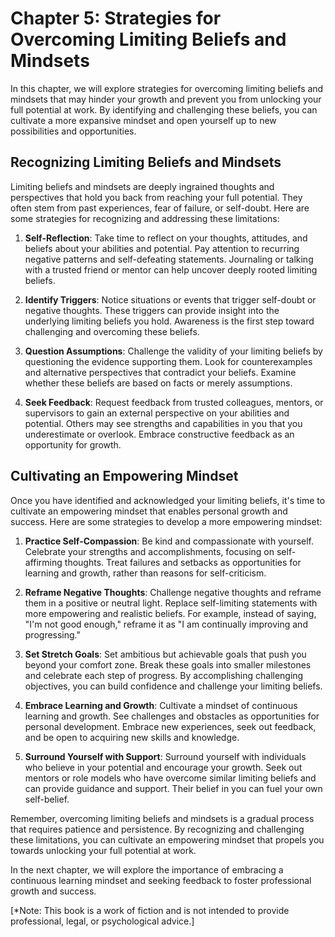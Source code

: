 Chapter 5: Strategies for Overcoming Limiting Beliefs and Mindsets
==================================================================

In this chapter, we will explore strategies for overcoming limiting beliefs and mindsets that may hinder your growth and prevent you from unlocking your full potential at work. By identifying and challenging these beliefs, you can cultivate a more expansive mindset and open yourself up to new possibilities and opportunities.

**Recognizing Limiting Beliefs and Mindsets**
---------------------------------------------

Limiting beliefs and mindsets are deeply ingrained thoughts and perspectives that hold you back from reaching your full potential. They often stem from past experiences, fear of failure, or self-doubt. Here are some strategies for recognizing and addressing these limitations:

1. **Self-Reflection**: Take time to reflect on your thoughts, attitudes, and beliefs about your abilities and potential. Pay attention to recurring negative patterns and self-defeating statements. Journaling or talking with a trusted friend or mentor can help uncover deeply rooted limiting beliefs.

2. **Identify Triggers**: Notice situations or events that trigger self-doubt or negative thoughts. These triggers can provide insight into the underlying limiting beliefs you hold. Awareness is the first step toward challenging and overcoming these beliefs.

3. **Question Assumptions**: Challenge the validity of your limiting beliefs by questioning the evidence supporting them. Look for counterexamples and alternative perspectives that contradict your beliefs. Examine whether these beliefs are based on facts or merely assumptions.

4. **Seek Feedback**: Request feedback from trusted colleagues, mentors, or supervisors to gain an external perspective on your abilities and potential. Others may see strengths and capabilities in you that you underestimate or overlook. Embrace constructive feedback as an opportunity for growth.

**Cultivating an Empowering Mindset**
-------------------------------------

Once you have identified and acknowledged your limiting beliefs, it's time to cultivate an empowering mindset that enables personal growth and success. Here are some strategies to develop a more empowering mindset:

1. **Practice Self-Compassion**: Be kind and compassionate with yourself. Celebrate your strengths and accomplishments, focusing on self-affirming thoughts. Treat failures and setbacks as opportunities for learning and growth, rather than reasons for self-criticism.

2. **Reframe Negative Thoughts**: Challenge negative thoughts and reframe them in a positive or neutral light. Replace self-limiting statements with more empowering and realistic beliefs. For example, instead of saying, "I'm not good enough," reframe it as "I am continually improving and progressing."

3. **Set Stretch Goals**: Set ambitious but achievable goals that push you beyond your comfort zone. Break these goals into smaller milestones and celebrate each step of progress. By accomplishing challenging objectives, you can build confidence and challenge your limiting beliefs.

4. **Embrace Learning and Growth**: Cultivate a mindset of continuous learning and growth. See challenges and obstacles as opportunities for personal development. Embrace new experiences, seek out feedback, and be open to acquiring new skills and knowledge.

5. **Surround Yourself with Support**: Surround yourself with individuals who believe in your potential and encourage your growth. Seek out mentors or role models who have overcome similar limiting beliefs and can provide guidance and support. Their belief in you can fuel your own self-belief.

Remember, overcoming limiting beliefs and mindsets is a gradual process that requires patience and persistence. By recognizing and challenging these limitations, you can cultivate an empowering mindset that propels you towards unlocking your full potential at work.

In the next chapter, we will explore the importance of embracing a continuous learning mindset and seeking feedback to foster professional growth and success.

\[\*Note: This book is a work of fiction and is not intended to provide professional, legal, or psychological advice.\]
